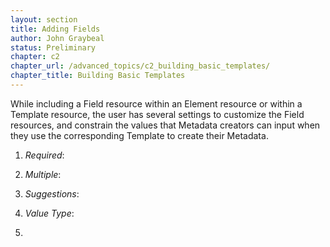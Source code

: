 ```yaml
---
layout: section
title: Adding Fields
author: John Graybeal
status: Preliminary
chapter: c2
chapter_url: /advanced_topics/c2_building_basic_templates/
chapter_title: Building Basic Templates
---
```



While including a Field resource within an Element resource or within a Template resource, the user has several settings to customize the Field resources, and constrain the values that Metadata creators can input when they use the corresponding Template to create their Metadata.

1. *Required*: 

2. *Multiple*:

3. *Suggestions*:

4. *Value Type*:

5. 

